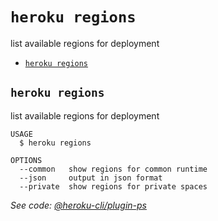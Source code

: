 `heroku regions`
================

list available regions for deployment

* [`heroku regions`](#heroku-regions)

## `heroku regions`

list available regions for deployment

```
USAGE
  $ heroku regions

OPTIONS
  --common   show regions for common runtime
  --json     output in json format
  --private  show regions for private spaces
```

_See code: [@heroku-cli/plugin-ps](https://github.com/heroku/cli/blob/v7.38.1/packages/ps/src/commands/regions.ts)_

